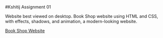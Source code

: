 #Kshitij Assignment 01

Website best viewed on desktop.
Book Shop website using HTML and CSS, with effects, shadows, and animation, a modern-looking website.

[Book Shop Website](https://abhaystar2004.github.io/kshitij/)
